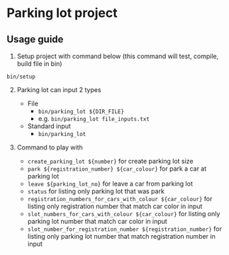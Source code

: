 # Parking lot project

## Usage guide
1. Setup project with command below (this command will test, compile, build file in bin)
```
bin/setup
```

2. Parking lot can input 2 types
   - File
     - ```bin/parking_lot ${DIR_FILE}```
     - e.g. ```bin/parking_lot file_inputs.txt```
   - Standard input
     - ```bin/parking_lot```

3. Command to play with
   - ```create_parking_lot ${number}``` for create parking lot size
   - ```park ${registration_number} ${car_colour}``` for park a car at parking lot
   - ```leave ${parking_lot_no}``` for leave a car from parking lot
   - ```status``` for listing only parking lot that was park
   - ```registration_numbers_for_cars_with_colour ${car_colour}``` for listing only registration number that match car color in input
   - ```slot_numbers_for_cars_with_colour ${car_colour}``` for listing only parking lot number that match car color in input
   - ```slot_number_for_registration_number ${registration_number}``` for listing only parking lot number that match registration number in input